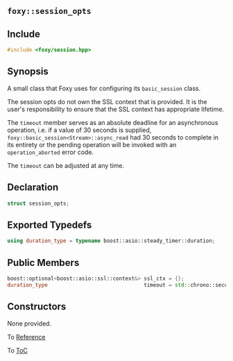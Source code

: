 ## `foxy::session_opts`

## Include

```c++
#include <foxy/session.hpp>
```

## Synopsis

A small class that Foxy uses for configuring its `basic_session` class.

The session opts do not own the SSL context that is provided. It is the user's responsibility to
ensure that the SSL context has appropriate lifetime.

The `timeout` member serves as an absolute deadline for an asynchronous operation, i.e. if a value
of 30 seconds is supplied, `foxy::basic_session<Stream>::async_read` had 30 seconds to complete
in its entirety or the pending operation will be invoked with an `operation_aborted` error code.

The `timeout` can be adjusted at any time.

## Declaration

```c++
struct session_opts;
```

## Exported Typedefs

```c++
using duration_type = typename boost::asio::steady_timer::duration;
```

## Public Members

```c++
boost::optional<boost::asio::ssl::context&> ssl_ctx = {};
duration_type                               timeout = std::chrono::seconds{1};
```

## Constructors

None provided.

To [Reference](../reference.md#Reference)

To [ToC](../index.md#Table-of-Contents)

